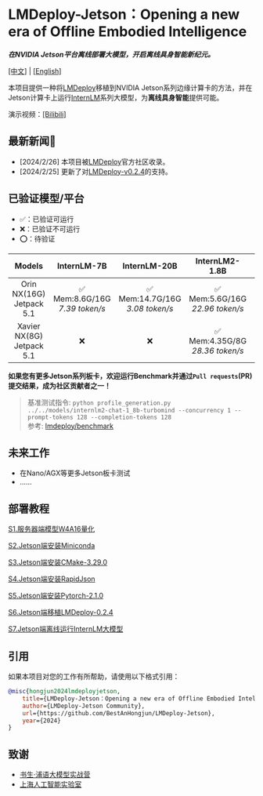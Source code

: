 # LMDeploy-Jetson：Opening a new era of Offline Embodied Intelligence

***在NVIDIA Jetson平台离线部署大模型，开启离线具身智能新纪元。***

[[中文]](./README_zh.md) | [[English]](./README.md)

本项目提供一种将[LMDeploy](https://github.com/InternLM/lmdeploy)移植到NVIDIA Jetson系列边缘计算卡的方法，并在Jetson计算卡上运行[InternLM](https://github.com/InternLM/InternLM)系列大模型，为**离线具身智能**提供可能。

演示视频：[[Bilibili]](https://www.bilibili.com/video/BV1iC411x76Q/)

## 最新新闻🎉

* [2024/2/26] 本项目被[LMDeploy](https://github.com/InternLM/lmdeploy)官方社区收录。
* [2024/2/25] 更新了对[LMDeploy-v0.2.4](https://github.com/InternLM/lmdeploy/releases/tag/v0.2.4)的支持。

## 已验证模型/平台

* ✅：已验证可运行
* ❌：已验证不可运行
* ⭕️：待验证

|Models|InternLM-7B|InternLM-20B|InternLM2-1.8B|InternLM2-7B|InternLM2-20B|
|:-:|:-:|:-:|:-:|:-:|:-:|
|Orin NX(16G)<br>Jetpack 5.1|✅<br>Mem:8.6G/16G<br>*7.39 token/s*|✅<br>Mem:14.7G/16G<br>*3.08 token/s*|✅<br>Mem:5.6G/16G<br>*22.96 token/s*|✅<br>Mem:9.2G/16G<br>*7.48 token/s*|✅<br>Mem:14.8G/16G<br>*3.19 token/s*|
|Xavier NX(8G)<br>Jetpack 5.1|❌|❌|✅<br>Mem:4.35G/8G<br>*28.36 token/s*|❌|❌|

**如果您有更多Jetson系列板卡，欢迎运行Benchmark并通过`Pull requests`(PR)提交结果，成为社区贡献者之一！**

> 基准测试指令: ```python profile_generation.py ../../models/internlm2-chat-1_8b-turbomind --concurrency 1 --prompt-tokens 128 --completion-tokens 128``` \
> 参考: [lmdeploy/benchmark](https://github.com/InternLM/lmdeploy/blob/main/benchmark/README.md)

## 未来工作
* 在Nano/AGX等更多Jetson板卡测试
* ……

## 部署教程
[S1.服务器端模型W4A16量化](./zh/s1.md)

[S2.Jetson端安装Miniconda](./zh/s2.md)

[S3.Jetson端安装CMake-3.29.0](./zh/s3.md)

[S4.Jetson端安装RapidJson](./zh/s4.md)

[S5.Jetson端安装Pytorch-2.1.0](./zh/s5.md)

[S6.Jetson端移植LMDeploy-0.2.4](./zh/s6.md)

[S7.Jetson端离线运行InternLM大模型](./zh/s7.md)


## 引用

如果本项目对您的工作有所帮助，请使用以下格式引用：

```bibtex
@misc{hongjun2024lmdeployjetson,
    title={LMDeploy-Jetson：Opening a new era of Offline Embodied Intelligence},
    author={LMDeploy-Jetson Community},
    url={https://github.com/BestAnHongjun/LMDeploy-Jetson},
    year={2024}
}
```

## 致谢

* [书生·浦语大模型实战营](https://github.com/InternLM/tutorial/)
* [上海人工智能实验室](https://www.shlab.org.cn/)
